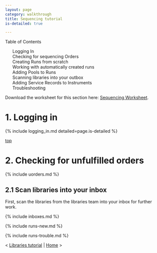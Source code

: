 ```yaml
---
layout: page
category: walkthrough
title: Sequencing tutorial
is-detailed: true

---
```


<div id="toc">
Table of Contents
<ol>
   <li><a href="#login">Logging In</a></li>
   <li><a href="#orders">Checking for sequencing Orders</a></li>
   <li><a href="#nruns">Creating Runs from scratch</a></li>
   <li><a href="#aruns">Working with automatically created runs</a></li>
   <li><a href="#pools">Adding Pools to Runs</a></li>
   <li><a href="#boxes">Scanning libraries into your outbox</a></li>
   <li><a href="#service">Adding Service Records to Instruments</a></li>
   <li><a href="#trouble">Troubleshooting</a></li>
</ol>
</div>

<div id="infobox">
Download the worksheet for this section here: <a href="4-0-sequencing-worksheet">Sequencing Worksheet</a>.
</div>


<a name="login"/>

# 1. Logging in

{% include logging_in.md detailed=page.is-detailed %}

<a name="orders" href="#" id="toplink">top</a>

# 2. Checking for unfulfilled orders

{% include uorders.md %}


## 2.1 Scan libraries into your inbox

First, scan the libraries from the libraries team into your inbox for further
work.

{% include inboxes.md %}

{% include runs-new.md %}

{% include runs-trouble.md %}

< <a href="3-0-libraries">Libraries tutorial</a> | <a href="index">Home</a> >
